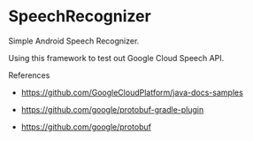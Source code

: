 # SpeechRecognizer
Simple Android Speech Recognizer.

Using this framework to test out Google Cloud Speech API.

References
* https://github.com/GoogleCloudPlatform/java-docs-samples

* https://github.com/google/protobuf-gradle-plugin
* https://github.com/google/protobuf
